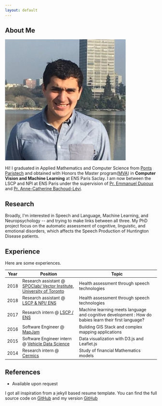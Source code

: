 ```yaml
---
layout: default
---
```




## About Me

<img class="profile-picture" src="picture.jpg">

Hi! I graduated in Applied Mathematics and Computer Science from [Ponts Paristech](http://www.enpc.fr/) and obtained with Honors the Master program([MVA](http://www.math.ens-cachan.fr/version-francaise/formations/master-mva/contenus-/master-mva-cours-2016-2017-161721.kjsp?RH=1242415112528)) in **Computer Vision and Machine Learning** at ENS Paris Saclay. I am now between the LSCP and NPI at ENS Paris under the supervision of [Pr. Emmanuel Dupoux](http://www.lscp.net/persons/dupoux/index.html) and [Pr. Anne-Catherine Bachoud-Lévi](http://www.imrb.inserm.fr/equipes/ac-bachoud-levi/).


## Research

Broadly, I'm interested in Speech and Language, Machine Learning, and Neuropsychology -- and trying to make links between all three.  My  PhD  project focus  on the  automatic  assessment  of  cognitive,  linguistic,  and  emotional  disorders, which  affects  the  Speech Production of Huntington Disease patients.

<!-- On a long-term view, I -->
<!-- Broadly speaking, my research has two overarching goals: First, I view human cognition as a complex computational process, and seek a deeper understanding of the computational mechanisms underlying the human ability to learn and organize information. Second, I draw on these insights to develop methods to improve current artificial intelligence systems. -->


<!-- ## Publications

<!-- 1. F.Bar, J.Doe: Effects of having a placeholder of a name
2. S.Holmes, J.Watson: Consequences of living with a sociopath in London -->

## Experience

<!-- This is a [link](http://google.com). Something *italics* and something **bold**. -->

Here are some experiences.

Year | Position | Topic
-----|-------|--------
2018 | Research assistant @ [SPOClab/ Vector Institute, University of Toronto](http://vectorinstitute.ai/) | Health assessment through speech technologies
2018 | Research assistant @ [LSCP & NPI/ ENS](https://npi.dec.ens.fr/) | Health assessment through speech technologies
2017 | Research intern @ [LSCP / ENS](http://www.lscp.net/index.php) | Machine learning meets language and cognitive development : How do babies learn their first language?
2016 | Software Engineer @ [MapJam](https://mapjam.com) | Building GIS Stack and complex mapping applications
2015 | Software Engineer intern @ [Vehicle Data Science](https://www.crunchbase.com/organization/vehicle-data-science#/entity) | Data visualization with D3.js and Leaflet.js
2014 | Research intern @ [Cermics](http://cermics.enpc.fr/) | Study of financial Mathematics models

<!-- ---

Here is a blockquote

> To a great mind, nothing is little -->

## References

* Available upon request

I got all inspiration from a jekyll based resume template. You can find the full source code on [GitHub](https://github.com/bk2dcradle/researcher) and my version [GitHub](https://github.com/Rachine/Rachine.github.io)
